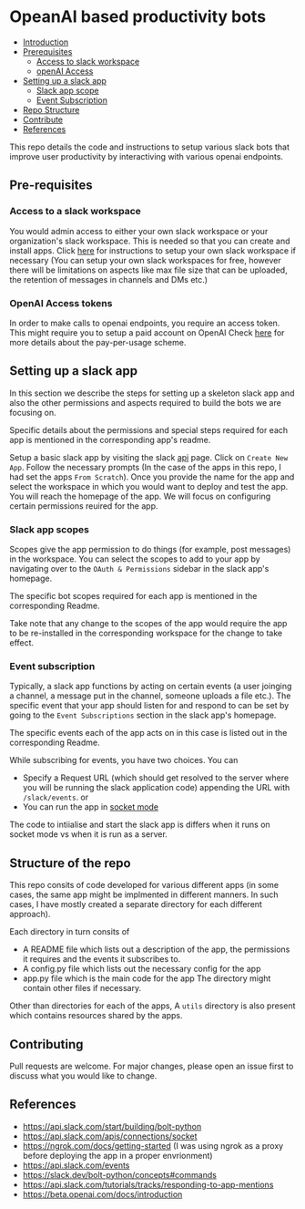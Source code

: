# OpeanAI based productivity bots

- [Introduction](#OpeanAI-based-productivity-bots)
- [Prerequisites](#pre-requisites)
    - [Access to slack workspace](#access-to-a-slack-workspace)
    - [openAI Access](#openai-access-tokens)
- [Setting up a slack app](#setting-up-a-slack-app)
    - [Slack app scope](#slack-app-scopes)
    - [Event Subscription](#event-subscription)
- [Repo Structure](#structure-of-the-repo)
- [Contribute](#contributing)
- [References](#references)

This repo details the code and instructions to setup various slack bots that improve user productivity by interactiving with various openai endpoints. 

## Pre-requisites 
### Access to a slack workspace
You would admin access to either your own slack workspace or your organization's slack workspace. This is needed so that you can create and install apps. Click [here](https://slack.com/intl/en-gb/help/articles/206845317-Create-a-Slack-workspace#create-a-workspace) for instructions to setup your own slack workspace if necessary (You can setup your own slack workspaces for free, however there will be limitations on aspects like max file size that can be uploaded, the retention of messages in channels and DMs etc.)

### OpenAI Access tokens
In order to make calls to openai endpoints, you require an access token. This might require you to setup a paid account on OpenAI Check [here](https://beta.openai.com/account/billing/overview) for more details about the pay-per-usage scheme. 

## Setting up a slack app
In this section we describe the steps for setting up a skeleton slack app and also the other permissions and aspects required to build the bots we are focusing on. 

Specific details about the permissions and special steps required for each app is mentioned in the corresponding app's readme.

Setup a basic slack app by visiting the slack [api](https://api.slack.com/apps?new_app=1) page. Click on `Create New App`. Follow the necessary prompts (In the case of the apps in this repo, I had set the apps `From Scratch`). Once you provide the name for the app and select the workspace in which you would want to deploy and test the app. You will reach the homepage of the app. We will focus on configuring certain permissions reuired for the app. 

### Slack app scopes
Scopes give the app permission to do things (for example, post messages) in the workspace. You can select the scopes to add to your app by navigating over to the `OAuth & Permissions` sidebar in the slack app's homepage. 

The specific bot scopes required for each app is mentioned in the corresponding Readme. 

Take note that any change to the scopes of the app would require the app to be re-installed in the corresponding workspace for the change to take effect. 

### Event subscription
Typically, a slack app functions by acting on certain events (a user joinging a channel, a message put in the channel, someone uploads a file etc.). The specific event that your app should listen for and respond to can be set by going to the `Event Subscriptions` section in the slack app's homepage. 

The specific events each of the app acts on in this case is listed out in the corresponding Readme. 

While subscribing for events, you have two choices. You can

- Specify a Request URL (which should get resolved to the server where you will be running the slack application code) appending the URL with `/slack/events`. 
or 
- You can run the app in [socket mode](https://api.slack.com/apis/connections/socket)

The code to intiialise and start the slack app is differs when it runs on socket mode vs when it is run as a server.

## Structure of the repo
This repo consits of code developed for various different apps (in some cases, the same app might be implmented in different manners. In such cases, I have mostly created a separate directory for each different approach). 

Each directory in turn consits of
- A README file which lists out a description of the app, the permissions it requires and the events it subscribes to.
- A config.py file which lists out the necessary config for the app
- app.py file which is the main code for the app
The directory might contain other files if necessary. 

Other than directories for each of the apps, A `utils` directory is also present which contains resources shared by the apps. 

## Contributing
Pull requests are welcome. For major changes, please open an issue first to discuss what you would like to change.

## References
- https://api.slack.com/start/building/bolt-python
- https://api.slack.com/apis/connections/socket
- https://ngrok.com/docs/getting-started (I was using ngrok as a proxy before deploying the app in a proper envrionment)
- https://api.slack.com/events
- https://slack.dev/bolt-python/concepts#commands
- https://api.slack.com/tutorials/tracks/responding-to-app-mentions
- https://beta.openai.com/docs/introduction

